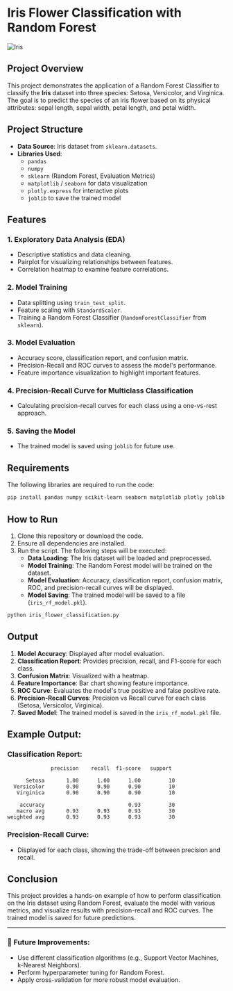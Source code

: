 
# Iris Flower Classification with Random Forest

![Iris](https://upload.wikimedia.org/wikipedia/commons/thumb/6/66/Iris_versicolor_2.jpg/220px-Iris_versicolor_2.jpg)

## Project Overview

This project demonstrates the application of a Random Forest Classifier to classify the **Iris** dataset into three species: Setosa, Versicolor, and Virginica. The goal is to predict the species of an iris flower based on its physical attributes: sepal length, sepal width, petal length, and petal width.

## Project Structure

- **Data Source**: Iris dataset from `sklearn.datasets`.
- **Libraries Used**:
  - `pandas`
  - `numpy`
  - `sklearn` (Random Forest, Evaluation Metrics)
  - `matplotlib` / `seaborn` for data visualization
  - `plotly.express` for interactive plots
  - `joblib` to save the trained model
  
## Features

### 1. **Exploratory Data Analysis (EDA)**
   - Descriptive statistics and data cleaning.
   - Pairplot for visualizing relationships between features.
   - Correlation heatmap to examine feature correlations.

### 2. **Model Training**
   - Data splitting using `train_test_split`.
   - Feature scaling with `StandardScaler`.
   - Training a Random Forest Classifier (`RandomForestClassifier` from `sklearn`).
   
### 3. **Model Evaluation**
   - Accuracy score, classification report, and confusion matrix.
   - Precision-Recall and ROC curves to assess the model's performance.
   - Feature importance visualization to highlight important features.
   
### 4. **Precision-Recall Curve for Multiclass Classification**
   - Calculating precision-recall curves for each class using a one-vs-rest approach.

### 5. **Saving the Model**
   - The trained model is saved using `joblib` for future use.

## Requirements

The following libraries are required to run the code:
```bash
pip install pandas numpy scikit-learn seaborn matplotlib plotly joblib
```

## How to Run

1. Clone this repository or download the code.
2. Ensure all dependencies are installed.
3. Run the script. The following steps will be executed:
   - **Data Loading**: The Iris dataset will be loaded and preprocessed.
   - **Model Training**: The Random Forest model will be trained on the dataset.
   - **Model Evaluation**: Accuracy, classification report, confusion matrix, ROC, and precision-recall curves will be displayed.
   - **Model Saving**: The trained model will be saved to a file (`iris_rf_model.pkl`).

```bash
python iris_flower_classification.py
```

## Output

1. **Model Accuracy**: Displayed after model evaluation.
2. **Classification Report**: Provides precision, recall, and F1-score for each class.
3. **Confusion Matrix**: Visualized with a heatmap.
4. **Feature Importance**: Bar chart showing feature importance.
5. **ROC Curve**: Evaluates the model's true positive and false positive rate.
6. **Precision-Recall Curves**: Precision vs Recall curve for each class (Setosa, Versicolor, Virginica).
7. **Saved Model**: The trained model is saved in the `iris_rf_model.pkl` file.

## Example Output:

### Classification Report:
```text
              precision    recall  f1-score   support

      Setosa       1.00      1.00      1.00         10
  Versicolor       0.90      0.90      0.90         10
   Virginica       0.90      0.90      0.90         10

    accuracy                           0.93         30
   macro avg       0.93      0.93      0.93         30
weighted avg       0.93      0.93      0.93         30
```

### Precision-Recall Curve:
- Displayed for each class, showing the trade-off between precision and recall.

## Conclusion

This project provides a hands-on example of how to perform classification on the Iris dataset using Random Forest, evaluate the model with various metrics, and visualize results with precision-recall and ROC curves. The trained model is saved for future predictions.

---

### 🚀 Future Improvements:
- Use different classification algorithms (e.g., Support Vector Machines, k-Nearest Neighbors).
- Perform hyperparameter tuning for Random Forest.
- Apply cross-validation for more robust model evaluation.

